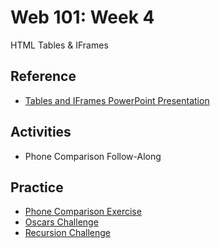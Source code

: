 # Web 101: Week 4
HTML Tables & IFrames

## Reference
- <a href="TablesAndIFrames.pptx" target="_blank">Tables and IFrames PowerPoint Presentation</a>

## Activities
- Phone Comparison Follow-Along

## Practice
- [Phone Comparison Exercise](PhoneComparisonIndividual.md)
- [Oscars Challenge](OscarsChallenge.md)
- [Recursion Challenge](RecursionChallenge.md)